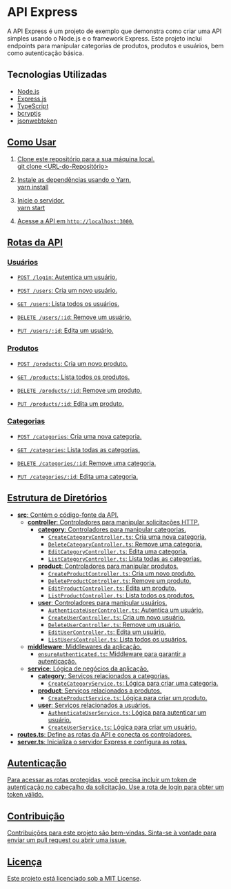 # API Express

A API Express é um projeto de exemplo que demonstra como criar uma API simples usando o Node.js e o framework Express. Este projeto inclui endpoints para manipular categorias de produtos, produtos e usuários, bem como autenticação básica.

## Tecnologias Utilizadas

- <a href="https://nodejs.org/pt-br/docs">Node.js
- <a href="https://expressjs.com/pt-br/">Express.js
- TypeScript
- bcryptjs
- jsonwebtoken



## Como Usar

1. Clone este repositório para a sua máquina local.<br>
git clone <URL-do-Repositório><br>

2. Instale as dependências usando o Yarn.<br>
   yarn install<br>
3. Inicie o servidor.<br>
   yarn start<br>
4. Acesse a API em `http://localhost:3000`.

## Rotas da API

### Usuários

- `POST /login`: Autentica um usuário.

- `POST /users`: Cria um novo usuário.

- `GET /users`: Lista todos os usuários.

- `DELETE /users/:id`: Remove um usuário.

- `PUT /users/:id`: Edita um usuário.

### Produtos

- `POST /products`: Cria um novo produto.

- `GET /products`: Lista todos os produtos.

- `DELETE /products/:id`: Remove um produto.

- `PUT /products/:id`: Edita um produto.

### Categorias

- `POST /categories`: Cria uma nova categoria.

- `GET /categories`: Lista todas as categorias.

- `DELETE /categories/:id`: Remove uma categoria.

- `PUT /categories/:id`: Edita uma categoria.

## Estrutura de Diretórios

- **src**: Contém o código-fonte da API.
  - **controller**: Controladores para manipular solicitações HTTP.
    - **category**: Controladores para manipular categorias.
      - `CreateCategoryController.ts`: Cria uma nova categoria.
      - `DeleteCategoryController.ts`: Remove uma categoria.
      - `EditCategoryController.ts`: Edita uma categoria.
      - `ListCategoryController.ts`: Lista todas as categorias.
    - **product**: Controladores para manipular produtos.
      - `CreateProductController.ts`: Cria um novo produto.
      - `DeleteProductController.ts`: Remove um produto.
      - `EditProductController.ts`: Edita um produto.
      - `ListProductController.ts`: Lista todos os produtos.
    - **user**: Controladores para manipular usuários.
      - `AuthenticateUserController.ts`: Autentica um usuário.
      - `CreateUserController.ts`: Cria um novo usuário.
      - `DeleteUserController.ts`: Remove um usuário.
      - `EditUserController.ts`: Edita um usuário.
      - `ListUsersController.ts`: Lista todos os usuários.
  - **middleware**: Middlewares da aplicação.
    - `ensureAuthenticated.ts`: Middleware para garantir a autenticação.
  - **service**: Lógica de negócios da aplicação.
    - **category**: Serviços relacionados a categorias.
      - `CreateCategoryService.ts`: Lógica para criar uma categoria.
    - **product**: Serviços relacionados a produtos.
      - `CreateProductService.ts`: Lógica para criar um produto.
    - **user**: Serviços relacionados a usuários.
      - `AuthenticateUserService.ts`: Lógica para autenticar um usuário.
      - `CreateUserService.ts`: Lógica para criar um usuário.
- **routes.ts**: Define as rotas da API e conecta os controladores.
- **server.ts**: Inicializa o servidor Express e configura as rotas.

## Autenticação

Para acessar as rotas protegidas, você precisa incluir um token de autenticação no cabeçalho da solicitação. Use a rota de login para obter um token válido.

## Contribuição

Contribuições para este projeto são bem-vindas. Sinta-se à vontade para enviar um pull request ou abrir uma issue.

## Licença

Este projeto está licenciado sob a [MIT License](LICENSE).







